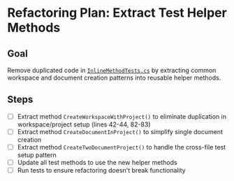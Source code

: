 # Refactoring Plan: Extract Test Helper Methods

## Goal
Remove duplicated code in [`InlineMethodTests.cs`](refactoring-tools/RoslynRefactoring.Tests/InlineMethodTests.cs) by extracting common workspace and document creation patterns into reusable helper methods.

## Steps

- [ ] Extract method `CreateWorkspaceWithProject()` to eliminate duplication in workspace/project setup (lines 42-44, 82-83)
- [ ] Extract method `CreateDocumentInProject()` to simplify single document creation
- [ ] Extract method `CreateTwoDocumentProject()` to handle the cross-file test setup pattern
- [ ] Update all test methods to use the new helper methods
- [ ] Run tests to ensure refactoring doesn't break functionality
